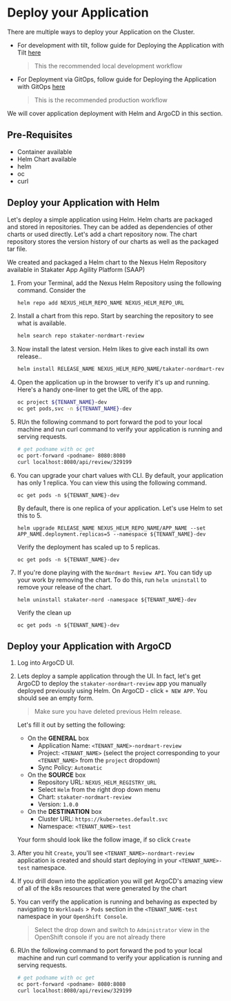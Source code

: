 # Deploy your Application

There are multiple ways to deploy your Application on the Cluster.

- For development with tilt, follow guide for Deploying the Application with Tilt [here](local-development/tilt/step-by-step-guide.md)
    > This the recommended local development workflow

- For Deployment via GitOps, follow guide for Deploying the Application with GitOps [here](../for-delivery-engineers/gitops/application-onboarding.md)
    > This is the recommended production workflow

We will cover application deployment with Helm and ArgoCD in this section.

## Pre-Requisites
- Container available
- Helm Chart available
- helm
- oc
- curl

## Deploy your Application with Helm
Let's deploy a simple application using Helm. Helm charts are packaged and stored in repositories. They can be added as dependencies of other charts or used directly. Let's add a chart repository now. The chart repository stores the version history of our charts as well as the packaged tar file.

We created and packaged a Helm chart to the Nexus Helm Repository available in Stakater App Agility Platform (SAAP)

1. From your Terminal, add the Nexus Helm Repository using the following command. Consider the

    ```bash
    helm repo add NEXUS_HELM_REPO_NAME NEXUS_HELM_REPO_URL
    ```

2. Install a chart from this repo. Start by searching the repository to see what is available.

    ```bash
    helm search repo stakater-nordmart-review
    ```

3. Now install the latest version. Helm likes to give each install its own release..

    ```bash
    helm install RELEASE_NAME NEXUS_HELM_REPO_NAME/takater-nordmart-review --namespace ${TENANT_NAME}-dev
    ```

3. Open the application up in the browser to verify it's up and running. Here's a handy one-liner to get the URL of the app.

    ```bash
    oc project ${TENANT_NAME}-dev
    oc get pods,svc -n ${TENANT_NAME}-dev
    ```

4.   RUn the following command to port forward the pod to your local machine and run curl command to verify your application is running and serving requests.

     ```sh
     # get podname with oc get
     oc port-forward <podname> 8080:8080
     curl localhost:8080/api/review/329199
     ```

5. You can upgrade your chart values with CLI. By default, your application has only 1 replica. You can view this using the following command.

     ```bash#test
     oc get pods -n ${TENANT_NAME}-dev
     ```

    By default, there is one replica of your application. Let's use Helm to set this to 5.

    ```bash#test
    helm upgrade RELEASE_NAME NEXUS_HELM_REPO_NAME/APP_NAME --set APP_NAME.deployment.replicas=5 --namespace ${TENANT_NAME}-dev
    ```

    Verify the deployment has scaled up to 5 replicas.

    ```bash#test
    oc get pods -n ${TENANT_NAME}-dev
    ```

6. If you're done playing with the `Nordmart Review API`. You can tidy up your work by removing the chart. To do this, run `helm uninstall` to remove your release of the chart.

    ```bash#test
    helm uninstall stakater-nord -namespace ${TENANT_NAME}-dev
    ```

    Verify the clean up

    ```bash#test
    oc get pods -n ${TENANT_NAME}-dev
    ```

## Deploy your Application with ArgoCD

1. Log into ArgoCD UI.

1. Lets deploy a sample application through the UI. In fact, let's get ArgoCD to deploy the `stakater-nordmart-review` app you manually deployed previously using Helm. On ArgoCD - click `+ NEW APP`. You should see an empty form.
    > Make sure you have deleted previous Helm release.

    Let's fill it out by setting the following:

      * On the **GENERAL** box
         * Application Name: `<TENANT_NAME>-nordmart-review`
         * Project: `<TENANT_NAME>` (select the project corresponding to your `<TENANT_NAME>` from the `project` dropdown)
         * Sync Policy: `Automatic`
      * On the **SOURCE** box
         * Repository URL: `NEXUS_HELM_REGISTRY_URL`
         * Select `Helm` from the right drop down menu
         * Chart: `stakater-nordmart-review`
         * Version: `1.0.0`
      * On the **DESTINATION** box
         * Cluster URL: `https://kubernetes.default.svc`
         * Namespace: `<TENANT_NAME>-test`

    Your form should look like the follow image, if so click `Create`

6. After you hit `Create`, you'll see `<TENANT_NAME>-nordmart-review` application is created and should start deploying in your `<TENANT_NAME>-test` namespace.

7. If you drill down into the application you will get ArgoCD's amazing view of all of the k8s resources that were generated by the chart

8. You can verify the application is running and behaving as expected by navigating to `Workloads` > `Pods` section in the `<TENANT_NAME-test` namespace in your `OpenShift Console`.

      > Select the drop down and switch to `Administrator` view in the OpenShift console if you are not already there

4.   RUn the following command to port forward the pod to your local machine and run curl command to verify your application is running and serving requests.

     ```sh
     # get podname with oc get
     oc port-forward <podname> 8080:8080
     curl localhost:8080/api/review/329199
     ```
